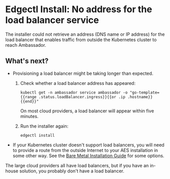# Edgectl Install: No address for the load balancer service

The installer could not retrieve an address (DNS name or IP address) for the load balancer that enables traffic from outside the Kubernetes cluster to reach Ambassador.

## What's next?

* Provisioning a load balancer might be taking longer than expected.
  1. Check whether a load balancer address has appeared:

     ```shell
     kubectl get -n ambassador service ambassador -o "go-template={{range .status.loadBalancer.ingress}}{{or .ip .hostname}}{{end}}"
     ```

     On most cloud providers, a load balancer will appear within five minutes.

  2. Run the installer again:
     ```shell
     edgectl install
     ```

* If your Kubernetes cluster doesn't support load balancers, you will need to provide a route from the outside Internet to your AES installation in some other way. See the [Bare Metal Installation Guide](../../bare-metal/) for some options.

The large cloud providers all have load balancers, but if you have an in-house solution, you probably don't have a load balancer.
